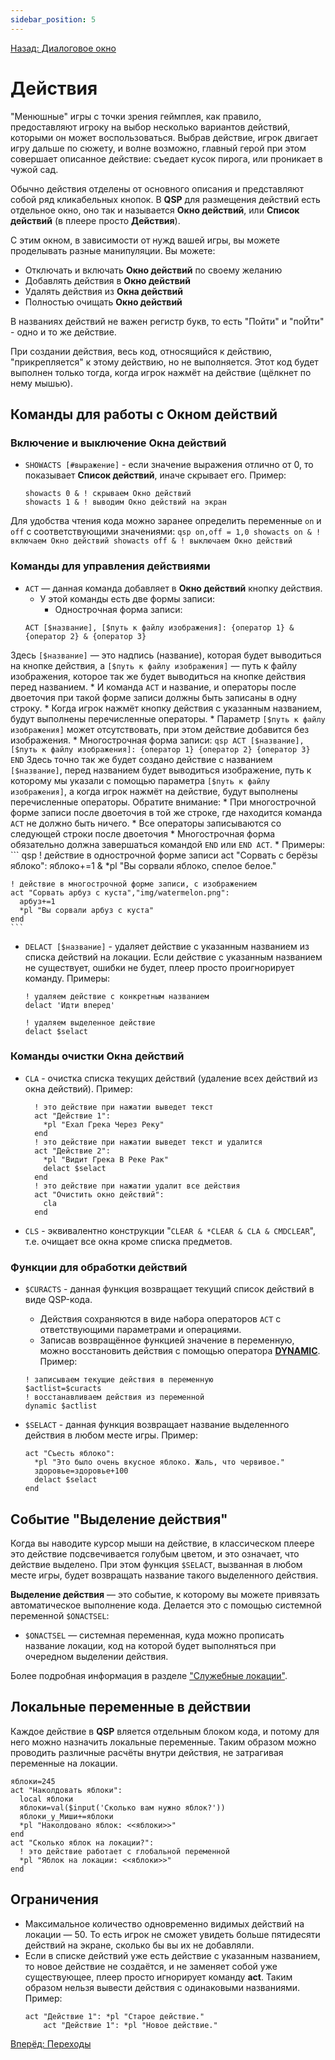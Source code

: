 ```yaml
---
sidebar_position: 5
---
```

[Назад: Диалоговое окно](text_print/msgbox)

# Действия

"Менюшные" игры с точки зрения геймплея, как правило, предоставляют игроку на выбор несколько вариантов действий, которыми он может воспользоваться. Выбрав действие, игрок двигает игру дальше по сюжету, и волне возможно, главный герой при этом совершает описанное действие: съедает кусок пирога, или проникает в чужой сад.

Обычно действия отделены от основного описания и представляют собой ряд кликабельных кнопок. В **QSP** для размещения действий есть отдельное окно, оно так и называется **Окно действий**, или **Список действий** (в плеере просто **Действия**).

С этим окном, в зависимости от нужд вашей игры, вы можете проделывать разные манипуляции. Вы можете:

* Отключать и включать **Окно действий** по своему желанию
* Добавлять действия в **Окно действий**
* Удалять действия из **Окна действий**
* Полностью очищать **Окно действий**

В названиях действий не важен регистр букв, то есть "Пойти" и "поЙти" - одно и то же действие.

При создании действия, весь код, относящийся к действию, "прикрепляется" к этому действию, но не выполняется. Этот код будет выполнен только тогда, когда игрок нажмёт на действие (щёлкнет по нему мышью).

## Команды для работы с Окном действий

### Включение и выключение Окна действий

*  `SHOWACTS [#выражение]` - если значение выражения отлично от 0, то показывает **Список действий**, иначе скрывает его. Пример:
    ``` qsp
    showacts 0 & ! скрываем Окно действий
    showacts 1 & ! выводим Окно действий на экран
    ```
 Для удобства чтения кода можно заранее определить переменные `on` и `off` с соответствующими значениями:
    ``` qsp
    on,off = 1,0
    showacts on & ! включаем Окно действий
    showacts off & ! выключаем Окно действий
    ```


### Команды для управления действиями

*  `ACT` — данная команда добавляет в **Окно действий** кнопку действия.
    * У этой команды есть две формы записи:
        * Однострочная форма записи:
    ``` qsp
    ACT [$название], [$путь к файлу изображения]: {оператор 1} & {оператор 2} & {оператор 3}
    ```
 Здесь `[$название]` — это надпись (название), которая будет выводиться на кнопке действия, а `[$путь к файлу изображения]` — путь к файлу изображения, которое так же будет выводиться на кнопке действия перед названием.
            * И команда `ACT` и название, и операторы после двоеточия при такой форме записи должны быть записаны в одну строку.
            * Когда игрок нажмёт кнопку действия с указанным названием, будут выполнены перечисленные операторы.
            * Параметр `[$путь к файлу изображения]` может отсутствовать, при этом действие добавится без изображения.
        * Многострочная форма записи:
    ``` qsp
    ACT [$название], [$путь к файлу изображения]:
        {оператор 1}
        {оператор 2}
        {оператор 3}
    END
    ```
 Здесь точно так же будет создано действие с названием `[$название]`, перед названием будет выводиться изображение, путь к которому мы указали с помощью параметра `[$путь к файлу изображения]`, а когда игрок нажмёт на действие, будут выполнены перечисленные операторы. Обратите внимание:
            * При многострочной форме записи после двоеточия в той же строке, где находится команда `ACT` не должно быть ничего.
            * Все операторы записываются со следующей строки после двоеточия
            * Многострочная форма обязательно должна завершаться командой `END` или `END ACT`.
    * Примеры:
    ``` qsp
    ! действие в однострочной форме записи
    act "Сорвать с берёзы яблоко": яблоко+=1 & *pl "Вы сорвали яблоко, спелое белое."

    ! действие в многострочной форме записи, с изображением
    act "Сорвать арбуз с куста","img/watermelon.png":
      арбуз+=1
      *pl "Вы сорвали арбуз с куста"
    end
    ```

*  `DELACT [$название]` - удаляет действие с указанным названием из списка действий на локации. Если действие с указанным названием не существует, ошибки не будет, плеер просто проигнорирует команду. Примеры:
    ``` qsp
    ! удаляем действие с конкретным названием
    delact 'Идти вперед'

    ! удаляем выделенное действие
    delact $selact
    ```


### Команды очистки Окна действий

*  `CLA` - очистка списка текущих действий (удаление всех действий из окна действий). Пример:
    ``` qsp
      ! это действие при нажатии выведет текст
      act "Действие 1":
        *pl "Ехал Грека Через Реку"
      end
      ! это действие при нажатии выведет текст и удалится
      act "Действие 2":
        *pl "Видит Грека В Реке Рак"
        delact $selact
      end
      ! это действие при нажатии удалит все действия
      act "Очистить окно действий":
        cla
      end
    ```

*  `CLS` - эквивалентно конструкции "`CLEAR & *CLEAR & CLA & CMDCLEAR`", т.е. очищает все окна кроме списка предметов.

### Функции для обработки действий

*  `$CURACTS` - данная функция возвращает текущий список действий в виде QSP-кода.
    *  Действия сохраняются в виде набора операторов `ACT` с ответствующими параметрами и операциями.
    *  Записав возвращённое функцией значение в переменную, можно восстановить действия с помощью оператора **[DYNAMIC](programming/dynamical)**. Пример:
    ``` qsp
    ! записываем текущие действия в переменную
    $actlist=$curacts
    ! восстанавливаем действия из переменной
    dynamic $actlist
    ```

*  `$SELACT` - данная функция возвращает название выделенного действия в любом месте игры. Пример:
    ``` qsp
    act "Съесть яблоко":
      *pl "Это было очень вкусное яблоко. Жаль, что червивое."
      здоровье=здоровье+100
      delact $selact
    end
    ```


## Событие "Выделение действия"

Когда вы наводите курсор мыши на действие, в классическом плеере это действие подсвечивается голубым цветом, и это означает, что действие выделено. При этом функция `$SELACT`, вызванная в любом месте игры, будет возвращать название такого выделенного действия.

**Выделение действия** — это событие, к которому вы можете привязать автоматическое выполнение кода. Делается это с помощью системной переменной `$ONACTSEL`:

* `$ONACTSEL` — системная переменная, куда можно прописать название локации, код на которой будет выполняться при очередном выделении действия.

Более подробная информация в разделе ["Служебные локации"](programming/service_locations).

## Локальные переменные в действии

Каждое действие в **QSP** вляется отдельным блоком кода, и потому для него можно назначить локальные переменные. Таким образом можно проводить различные расчёты внутри действия, не затрагивая переменные на локации.

``` qsp
яблоки=245
act "Наколдовать яблоки":
  local яблоки
  яблоки=val($input('Сколько вам нужно яблок?'))
  яблоки_у_Миши+=яблоки
  *pl "Наколдовано яблок: <<яблоки>>"
end
act "Сколько яблок на локации?":
  ! это действие работает с глобальной переменной
  *pl "Яблок на локации: <<яблоки>>"
end
```

## Ограничения

* Максимальное количество одновременно видимых действий на локации — 50. То есть игрок не сможет увидеть больше пятидесяти действий на экране, сколько бы вы их не добавляли.
* Если в списке действий уже есть действие с указанным названием, то новое действие не создаётся, и не заменяет собой уже существующее, плеер просто игнорирует команду **act**. Таким образом нельзя вывести действия с одинаковыми названиями. Пример:
    ``` qsp
    act "Действие 1": *pl "Старое действие."
        act "Действие 1": *pl "Новое действие."
    ```

[Вперёд: Переходы](goto)
